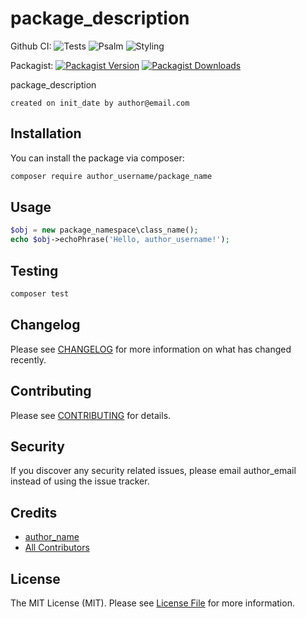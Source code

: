 # package_description

Github CI: 
![Tests](https://github.com/author_username/package_name/workflows/Run%20Tests/badge.svg)
![Psalm](https://github.com/author_username/package_name/workflows/Detect%20Psalm%20warnings/badge.svg)
![Styling](https://github.com/author_username/package_name/workflows/Check%20&%20fix%20styling/badge.svg)

Packagist: 
[![Packagist Version](https://img.shields.io/packagist/v/author_username/package_name.svg?style=flat-square)](https://packagist.org/packages/author_username/package_name)
[![Packagist Downloads](https://img.shields.io/packagist/dt/author_username/package_name.svg?style=flat-square)](https://packagist.org/packages/author_username/package_name)

package_description

	created on init_date by author@email.com

## Installation

You can install the package via composer:

```bash
composer require author_username/package_name
```

## Usage

``` php
$obj = new package_namespace\class_name();
echo $obj->echoPhrase('Hello, author_username!');
```

## Testing

``` bash
composer test
```

## Changelog

Please see [CHANGELOG](CHANGELOG.md) for more information on what has changed recently.

## Contributing

Please see [CONTRIBUTING](CONTRIBUTING.md) for details.

## Security

If you discover any security related issues, please email author_email instead of using the issue tracker.

## Credits

- [author_name](https://github.com/author_username)
- [All Contributors](../../contributors)

## License

The MIT License (MIT). Please see [License File](LICENSE.md) for more information.
